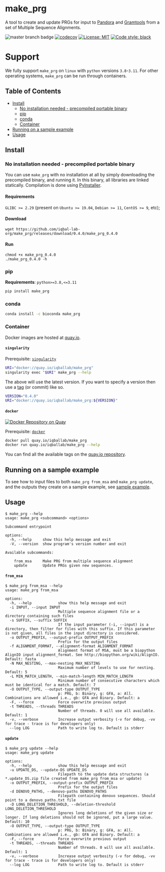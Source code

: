 # make_prg

A tool to create and update PRGs for input to [Pandora][pandora] and [Gramtools][gramtools] from a set of 
Multiple Sequence Alignments.

![master branch badge](https://github.com/iqbal-lab-org/make_prg/actions/workflows/ci.yaml/badge.svg) 
[![codecov](https://codecov.io/github/iqbal-lab-org/make_prg/branch/master/graph/badge.svg?token=6IQSY13MSH)](https://codecov.io/github/iqbal-lab-org/make_prg)
[![License: MIT](https://img.shields.io/badge/License-MIT-yellow.svg)](https://opensource.org/licenses/MIT)
[![Code style: black](https://img.shields.io/badge/code%20style-black-000000.svg)](https://github.com/psf/black)


# Support

We fully support `make_prg` on `linux` with `python` versions `3.8`-`3.11`. For other operating systems, `make_prg`
can be run through containers.

[TOC]: #

## Table of Contents
- [Install](#install)
  - [No installation needed - precompiled portable binary](#no-installation-needed---precompiled-portable-binary)
  - [pip](#pip)
  - [conda](#conda)
  - [Container](#container)
- [Running on a sample example](#running-on-a-sample-example)
- [Usage](#usage)

## Install

### No installation needed - precompiled portable binary

You can use `make_prg` with no installation at all by simply downloading the precompiled binary, and running it.
In this binary, all libraries are linked statically. Compilation is done using [PyInstaller](https://github.com/pyinstaller/pyinstaller).

#### Requirements
`GLIBC >= 2.29` (present on `Ubuntu >= 19.04`, `Debian >= 11`, `CentOS >= 9`, etc);

#### Download
```
wget https://github.com/iqbal-lab-org/make_prg/releases/download/0.4.0/make_prg_0.4.0
```

#### Run
```
chmod +x make_prg_0.4.0
./make_prg_0.4.0 -h
```

### pip

**Requirements**: `python>=3.8,<=3.11`

```sh
pip install make_prg
```

### conda

```sh
conda install -c bioconda make_prg
```

### Container

Docker images are hosted at [quay.io].

#### `singularity`

Prerequisite: [`singularity`][singularity]

```sh
URI="docker://quay.io/iqballab/make_prg"
singularity exec "$URI" make_prg --help
```

The above will use the latest version. If you want to specify a version then use a
[tag][quay.io] (or commit) like so.

```sh
VERSION="0.4.0"
URI="docker://quay.io/iqballab/make_prg:${VERSION}"
```

#### `docker`

[![Docker Repository on Quay](https://quay.io/repository/iqballab/make_prg/status "Docker Repository on Quay")](https://quay.io/repository/iqballab/make_prg)

Prerequisite: [`docker`][docker]

```sh
docker pull quay.io/iqballab/make_prg
docker run quay.io/iqballab/make_prg --help
```

You can find all the available tags on the [quay.io repository][quay.io].

## Running on a sample example

To see how to input files to both `make_prg from_msa` and `make_prg update`, and the outputs
they create on a sample example, see [sample example](sample_example).

## Usage

```
$ make_prg --help
usage: make_prg <subcommand> <options>

Subcommand entrypoint

options:
  -h, --help     show this help message and exit
  -V, --version  show program's version number and exit

Available subcommands:
  
    from_msa     Make PRG from multiple sequence alignment
    update       Update PRGs given new sequences.
```

#### `from_msa`

```
$ make_prg from_msa --help
usage: make_prg from_msa

options:
  -h, --help            show this help message and exit
  -i INPUT, --input INPUT
                        Multiple sequence alignment file or a directory containing such files
  -s SUFFIX, --suffix SUFFIX
                        If the input parameter (-i, --input) is a directory, then filter for files with this suffix. If this parameter is not given, all files in the input directory is considered.
  -o OUTPUT_PREFIX, --output-prefix OUTPUT_PREFIX
                        Prefix for the output files
  -f ALIGNMENT_FORMAT, --alignment-format ALIGNMENT_FORMAT
                        Alignment format of MSA, must be a biopython AlignIO input alignment_format. See http://biopython.org/wiki/AlignIO. Default: fasta
  -N MAX_NESTING, --max-nesting MAX_NESTING
                        Maximum number of levels to use for nesting. Default: 5
  -L MIN_MATCH_LENGTH, --min-match-length MIN_MATCH_LENGTH
                        Minimum number of consecutive characters which must be identical for a match. Default: 7
  -O OUTPUT_TYPE, --output-type OUTPUT_TYPE
                        p: PRG, b: Binary, g: GFA, a: All. Combinations are allowed i.e., gb: GFA and Binary. Default: a
  -F, --force           Force overwrite previous output
  -t THREADS, --threads THREADS
                        Number of threads. 0 will use all available. Default: 1
  -v, --verbose         Increase output verbosity (-v for debug, -vv for trace - trace is for developers only)
  --log LOG             Path to write log to. Default is stderr
```

#### `update`

```
$ make_prg update --help
usage: make_prg update

options:
  -h, --help            show this help message and exit
  -u UPDATE_DS, --update-DS UPDATE_DS
                        Filepath to the update data structures (a *.update_DS.zip file created from make_prg from_msa or update)
  -o OUTPUT_PREFIX, --output-prefix OUTPUT_PREFIX
                        Prefix for the output files
  -d DENOVO_PATHS, --denovo-paths DENOVO_PATHS
                        Filepath containing denovo sequences. Should point to a denovo_paths.txt file
  -D LONG_DELETION_THRESHOLD, --deletion-threshold LONG_DELETION_THRESHOLD
                        Ignores long deletions of the given size or longer. If long deletions should not be ignored, put a large value. Default: 10
  -O OUTPUT_TYPE, --output-type OUTPUT_TYPE
                        p: PRG, b: Binary, g: GFA, a: All. Combinations are allowed i.e., gb: GFA and Binary. Default: a
  -F, --force           Force overwrite previous output
  -t THREADS, --threads THREADS
                        Number of threads. 0 will use all available. Default: 1
  -v, --verbose         Increase output verbosity (-v for debug, -vv for trace - trace is for developers only)
  --log LOG             Path to write log to. Default is stderr
```

[pandora]: https://github.com/rmcolq/pandora
[gramtools]: https://github.com/iqbal-lab-org/gramtools/
[docker]: https://docs.docker.com/v17.12/install/
[quay.io]: https://quay.io/repository/iqballab/make_prg
[singularity]: https://sylabs.io/guides/3.4/user-guide/quick_start.html#quick-installation-steps
